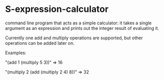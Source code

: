 # S-expression-calculator
 command line program that acts as a simple calculator: it takes a single argument as an expression and prints out the integer result of evaluating it.


Currently one add and multiply operations are supported, but other operations can be added later on. 

Examples:

"(add 1 (multiply 5 3))"
=> 16

"(multiply 2 (add (multiply 2 4) 8))"
=> 32
